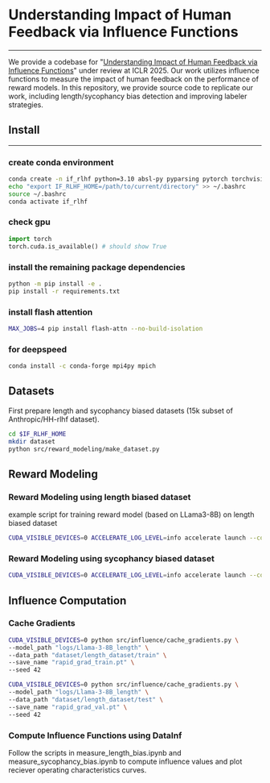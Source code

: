 # Understanding Impact of Human Feedback via Influence Functions
--- 
We provide a codebase for "[Understanding Impact of Human Feedback via Influence Functions](https://openreview.net/pdf/8434def111ebf43faba5e82e814c55a78d6c6bcd.pdf)" under review at ICLR 2025. Our work utilizes influence functions to measure the impact of human feedback on the performance of reward models. In this repository, we provide source code to replicate our work, including length/sycophancy bias detection and improving labeler strategies.

## Install
---
### create conda environment
```bash
conda create -n if_rlhf python=3.10 absl-py pyparsing pytorch torchvision torchaudio pytorch-cuda=12.1 -c pytorch -c nvidia
echo "export IF_RLHF_HOME=/path/to/current/directory" >> ~/.bashrc
source ~/.bashrc
conda activate if_rlhf
```
### check gpu
```python
import torch
torch.cuda.is_available() # should show True
```
### install the remaining package dependencies
```bash
python -m pip install -e .
pip install -r requirements.txt
```
### install flash attention
```bash
MAX_JOBS=4 pip install flash-attn --no-build-isolation
```
### for deepspeed
```bash
conda install -c conda-forge mpi4py mpich
```

## Datasets
First prepare length and sycophancy biased datasets (15k subset of Anthropic/HH-rlhf dataset).
```bash
cd $IF_RLHF_HOME
mkdir dataset
python src/reward_modeling/make_dataset.py
```

## Reward Modeling
### Reward Modeling using length biased dataset
example script for training reward model (based on LLama3-8B) on length biased dataset
```bash
CUDA_VISIBLE_DEVICES=0 ACCELERATE_LOG_LEVEL=info accelerate launch --config_file recipes/accelerate_configs/deepspeed_zero2.yaml --num_processes=1 --main_process_port=1231 src/reward_modeling/reward_modeling.py recipes/reward_modeling/llama3/Llama-3-8B_length.yaml
```

### Reward Modeling using sycophancy biased dataset
```bash
CUDA_VISIBLE_DEVICES=0 ACCELERATE_LOG_LEVEL=info accelerate launch --config_file recipes/accelerate_configs/deepspeed_zero2.yaml --num_processes=1 --main_process_port=1231 src/reward_modeling/reward_modeling.py recipes/reward_modeling/llama3/Llama-3-8B_sycophancy.yaml
```

## Influence Computation
### Cache Gradients
```bash
CUDA_VISIBLE_DEVICES=0 python src/influence/cache_gradients.py \
--model_path "logs/Llama-3-8B_length" \
--data_path "dataset/length_dataset/train" \
--save_name "rapid_grad_train.pt" \
--seed 42

CUDA_VISIBLE_DEVICES=0 python src/influence/cache_gradients.py \
--model_path "logs/Llama-3-8B_length" \
--data_path "dataset/length_dataset/test" \
--save_name "rapid_grad_val.pt" \
--seed 42
```

### Compute Influence Functions using DataInf
Follow the scripts in measure_length_bias.ipynb and measure_sycophancy_bias.ipynb to compute influence values and plot reciever operating characteristics curves.